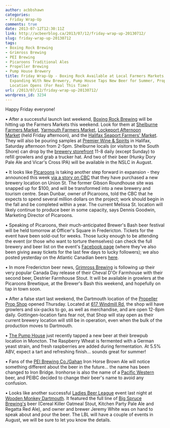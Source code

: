 ```yaml
---
author: acbbshawn
categories:
- Friday Wrap-Up
comments: true
date: 2013-07-12T12:30:11Z
link: http://acbeerblog.ca/2013/07/12/friday-wrap-up-20130712/
slug: friday-wrap-up-20130712
tags:
- Boxing Rock Brewing
- Grimross Brewing
- PEI Brewing
- Picaroons Traditional Ales
- Propeller Brewing
- Pump House Brewery
title: Friday Wrap-Up - Boxing Rock Available at Local Farmers Markets, Picaroons
  Expanding With New Brewery, Pump House Taps New Beer for Summer, Propeller Dartmouth
  Location Opens (For Real This Time)
url: /2013/07/12/friday-wrap-up-20130712/
wordpress_id: 3234
---
```


Happy Friday everyone!

• After a successful launch last weekend, [Boxing Rock Brewing](http://boxingrock.ca/) will be hitting up the Farmers Markets this weekend. Look for them at [Shelburne Farmers Market](https://www.facebook.com/ShelburneFarmersMarket), [Yarmouth Farmers Market](http://www.yarmouthfarmersmarket.com/), [Lockeport Afternoon Market](https://www.facebook.com/pages/Lockeports-Afternoon-Market-In-The-Park/281195155343749) (held Friday afternoon), and the [Halifax Seaport Farmers' Market](http://www.halifaxfarmersmarket.com/). They will also be pouring samples at [Premier Wine & Spirits](http://premierwines.ca/store/) in Halifax, Saturday afternoon from 2-5pm. Shelburne locals (or visitors to the South Shore) can drop by the [brewery storefront](http://goo.gl/maps/Up6Ho) 11-8 daily (except Sunday) to refill growlers and grab a trucker hat. And two of their beer (Hunky Dory Pale Ale and Vicar's Cross IPA) will be available in the NSLC in August.

• It looks like [Picaroons](https://www.facebook.com/picaroons) is taking another step forward in expansion - they announced this week [via a story on CBC](http://www.cbc.ca/news/canada/new-brunswick/story/2013/07/09/nb-picaroons-gibson-roundhouse-810.html) that they have purchased a new brewery location on Union St. The former Gibson Roundhouse site was snapped up for $100, and will be transformed into a new brewery and tourism centre. Sean Dunbar, owner of Picaroons, told the CBC that he expects to spend several million dollars on the project; work should begin in the fall and be completed within a year. The current Melissa St. location will likely continue to produce beer in some capacity, says Dennis Goodwin, Marketing Director of Picaroons.

• Speaking of Picaroons, their much-anticipated Brewer's Bash beer festival will be held tomorrow at Officer's Square in Fredericton. Tickets for the event have been sold-out for weeks. Those lucky enough to be attending the event (or those who want to torture themselves) can check the full brewery and beer list on the event's [Facebook page](https://www.facebook.com/PicaroonsBrewersBash) (where they've also been giving away tickets for the last few days to lucky followers); we also posted yesterday on the Atlantic Canadian beers [here](http://atlanticcanadabeerblog.wordpress.com/2013/07/11/brewers-bash-atlantic-canadian-beer-list/).

• In more Fredericton beer news, [Grimross Brewing](https://www.facebook.com/pages/Grimross-Brewing-Co/110264115801307) is following up their very popular Canada Day release of their Cheval D'Or Farmhouse with their second beer, Destrier Farmhouse Stout. It will be available in growlers at the Picaroons Brewtique, at the Brewer's Bash this weekend, and hopefully on tap in town soon.

• After a false start last weekend, the Dartmouth location of the [Propeller Prop Shop](http://www.drinkpropeller.ca/) opened Thursday. Located at [617 Windmill Rd](https://www.google.ca/maps?ll=44.697587,-63.603877&spn=0.004736,0.013078&sll=44.697427,-63.603682&layer=c&cbp=13,239.16,,0,2.75&cbll=44.697521,-63.60379&t=h&z=17&panoid=UxmLlGdv3RtqXFD1mn66MQ), the shop will have growlers and six-packs to go, as well as merchandise, and are open 12-8pm daily. Gottingen-location fans fear not, that Shop will stay open as their current brewery location will still be in operation, even when the bulk of the production moves to Dartmouth.

• [The Pump House](http://www.pumphousebrewery.ca/) just recently tapped a new beer at their brewpub location in Moncton. The Raspberry Wheat is fermented with a German yeast strain, and fresh raspberries are added during fermentation. At 5.5% ABV, expect a tart and refreshing finish... sounds great for summer!

• Fans of the [PEI Brewing Co./Gahan](peibrewingcompany.com/) Iron Horse Brown Ale will notice something different about the beer in the future... the name has been changed to Iron Bridge. Ironhorse is also the name of a [Pacific Western](http://www.pwbrewing.net/ourbeer/ironhorse/) beer, and PEIBC decided to change their beer's name to avoid any confusion.

• Looks like another successful [Ladies Beer League](https://www.facebook.com/LadiesBeerDrinkingLeague) event last night at [Wooden Monkey Dartmouth](http://www.thewoodenmonkey.ca/). It featured the full line of [Big Spruce Brewing's](https://www.facebook.com/BigSpruceBrewing) beer (Cereal Killer Oatmeal Stout, Kitchen Party Pale Ale and Regatta Red Ale), and owner and brewer Jeremy White was on hand to speak about and pour the beer. The LBL will have a couple of events in August, we will be sure to let you know the details.
